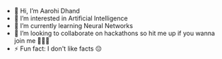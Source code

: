 - 👋 Hi, I’m Aarohi Dhand
- 👀 I’m interested in Artificial Intelligence 
- 🌱 I’m currently learning Neural Networks
- 💞️ I’m looking to collaborate on hackathons so hit me up if you wanna join me 🕵🏿‍♀️
- ⚡ Fun fact: I don't like facts 😔

<!---
aarohidhand/aarohidhand is a ✨ special ✨ repository because its `README.md` (this file) appears on your GitHub profile.
You can click the Preview link to take a look at your changes.
--->
